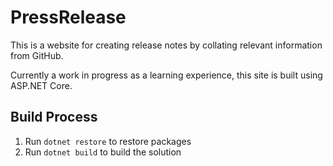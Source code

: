 # PressRelease
This is a website for creating release notes by collating relevant information from GitHub.

Currently a work in progress as a learning experience, this site is built using ASP.NET Core.

## Build Process

1. Run `dotnet restore` to restore packages
1. Run `dotnet build` to build the solution
